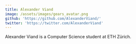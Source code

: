 ```yaml
---
title: Alexander Viand
image: /assets/images/gears_avatar.png
github: 'https://github.com/AlexanderViand/'
twitter: 'https://twitter.com/AlexanderViand'
---
```


Alexander Viand is a Computer Science student at ETH Zürich. 
